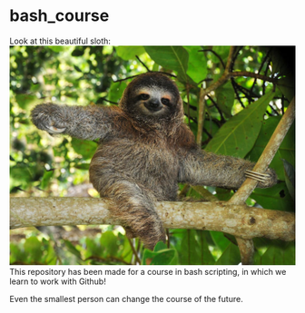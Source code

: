 # bash_course

Look at this beautiful sloth:
![alt text](https://github.com/EllenvdL/bash_course/blob/main/28SLOT-jumbo.jpg%3Fquality%3D75 "Sloth")
This repository has been made for a course in bash scripting, in which we learn to work with Github!

Even the smallest person can change the course of the future.
